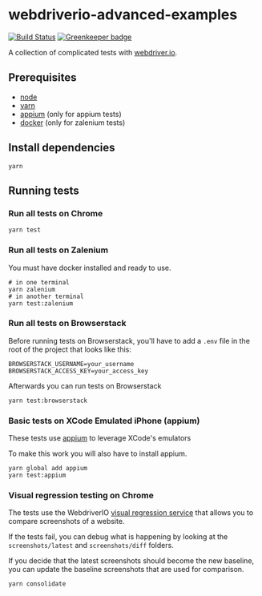 # webdriverio-advanced-examples
[![Build Status](https://travis-ci.org/aberonni/webdriverio-advanced-examples.svg?branch=master)](https://travis-ci.org/aberonni/webdriverio-advanced-examples) [![Greenkeeper badge](https://badges.greenkeeper.io/aberonni/webdriverio-advanced-examples.svg)](https://greenkeeper.io/)

A collection of complicated tests with [webdriver.io](http://webdriver.io/).

## Prerequisites

- [node](https://nodejs.org/en/download/)
- [yarn](https://yarnpkg.com/en/)
- [appium](http://appium.io/) (only for appium tests)
- [docker](https://www.docker.com/) (only for zalenium tests)

## Install dependencies

```
yarn
```

## Running tests

### Run all tests on Chrome

```
yarn test
```

### Run all tests on Zalenium

You must have docker installed and ready to use.

```
# in one terminal
yarn zalenium
# in another terminal
yarn test:zalenium
```

### Run all tests on Browserstack

Before running tests on Browserstack, you'll have to add a `.env` file in the root of the project that looks like this:

```
BROWSERSTACK_USERNAME=your_username
BROWSERSTACK_ACCESS_KEY=your_access_key
```

Afterwards you can run tests on Browserstack

```
yarn test:browserstack
```

### Basic tests on XCode Emulated iPhone (appium)

These tests use [appium](http://appium.io/) to leverage XCode's emulators

To make this work you will also have to install appium.

```
yarn global add appium
yarn test:appium
```

### Visual regression testing on Chrome

The tests use the WebdriverIO [visual regression service](http://webdriver.io/guide/services/visual-regression.html) that allows you to compare screenshots of a website.

If the tests fail, you can debug what is happening by looking at the `screenshots/latest` and `screenshots/diff` folders.

If you decide that the latest screenshots should become the new baseline, you can update the baseline screenshots that are used for comparison.

```
yarn consolidate
```

